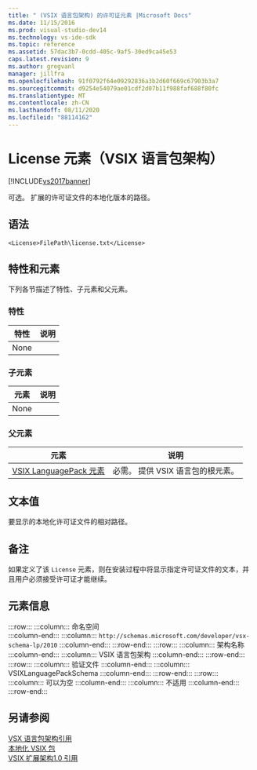 ```yaml
---
title: " (VSIX 语言包架构) 的许可证元素 |Microsoft Docs"
ms.date: 11/15/2016
ms.prod: visual-studio-dev14
ms.technology: vs-ide-sdk
ms.topic: reference
ms.assetid: 57dac3b7-0cdd-405c-9af5-30ed9ca45e53
caps.latest.revision: 9
ms.author: gregvanl
manager: jillfra
ms.openlocfilehash: 91f0792f64e09292836a3b2d60f669c67903b3a7
ms.sourcegitcommit: d9254e54079ae01cdf2d07b11f988faf688f80fc
ms.translationtype: MT
ms.contentlocale: zh-CN
ms.lasthandoff: 08/11/2020
ms.locfileid: "88114162"
---
```

# <a name="license-element-vsix-language-pack-schema"></a>License 元素（VSIX 语言包架构）
[!INCLUDE[vs2017banner](../includes/vs2017banner.md)]

可选。 扩展的许可证文件的本地化版本的路径。  
  
## <a name="syntax"></a>语法  
  
```  
<License>FilePath\license.txt</License>  
```  
  
## <a name="attributes-and-elements"></a>特性和元素  
 下列各节描述了特性、子元素和父元素。  
  
### <a name="attributes"></a>特性  
  
|特性|说明|  
|---------------|-----------------|  
|None||  
  
### <a name="child-elements"></a>子元素  
  
|元素|说明|  
|-------------|-----------------|  
|None||  
  
### <a name="parent-elements"></a>父元素  
  
|元素|说明|  
|-------------|-----------------|  
|[VSIX LanguagePack 元素](../extensibility/vsixlanguagepack-element-vsix-language-pack-schema.md)|必需。 提供 VSIX 语言包的根元素。|  
  
## <a name="text-value"></a>文本值  
 要显示的本地化许可证文件的相对路径。  
  
## <a name="remarks"></a>备注  
 如果定义了该 `License` 元素，则在安装过程中将显示指定许可证文件的文本，并且用户必须接受许可证才能继续。  
  
## <a name="element-information"></a>元素信息  

:::row:::
    :::column:::
        命名空间  
    :::column-end:::
    :::column:::
        `http://schemas.microsoft.com/developer/vsx-schema-lp/2010`
    :::column-end:::
:::row-end:::
:::row:::
    :::column:::
        架构名称
    :::column-end:::
    :::column:::
        VSIX 语言包架构
    :::column-end:::
:::row-end:::
:::row:::
    :::column:::
        验证文件
    :::column-end:::
    :::column:::
        VSIXLanguagePackSchema
    :::column-end:::
:::row-end:::
:::row:::
    :::column:::
        可以为空
    :::column-end:::
    :::column:::
        不适用
    :::column-end:::
:::row-end:::
  
## <a name="see-also"></a>另请参阅  
 [VSX 语言包架构引用](../extensibility/vsx-language-pack-schema-reference.md)   
 [本地化 VSIX 包](../extensibility/localizing-vsix-packages.md)   
 [VSIX 扩展架构1.0 引用](/previous-versions/dd393700(v=vs.110))
